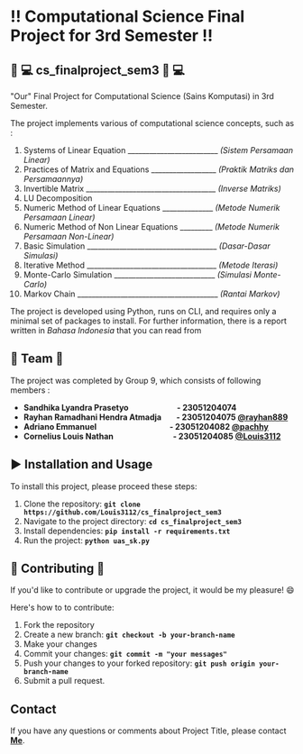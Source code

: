 # :bangbang: **Computational Science Final Project for 3rd Semester**  :bangbang:

## :microscope: :computer: **cs_finalproject_sem3** :microscope: :computer: 
"Our" Final Project for Computational Science (Sains Komputasi) in 3rd Semester.

The project implements various of computational science concepts, such as :
1. Systems of Linear Equation _________________________ *(Sistem Persamaan Linear)*            
2. Practices of Matrix and Equations __________________ *(Praktik Matriks dan Persamaannya)*         
3. Invertible Matrix ____________________________________ *(Inverse Matriks)*        
4. LU Decomposition                           
5. Numeric Method of Linear Equations ______________ *(Metode Numerik Persamaan Linear)*       
6. Numeric Method of Non Linear Equations _________ *(Metode Numerik Persamaan Non-Linear)*    
7. Basic Simulation ____________________________________ *(Dasar-Dasar Simulasi)*                          
8. Iterative Method ____________________________________ *(Metode Iterasi)*                          
9. Monte-Carlo Simulation ____________________________ *(Simulasi Monte-Carlo)*                    
10. Markov Chain _______________________________________ *(Rantai Markov)*                                    

The project is developed using Python, runs on CLI, and requires only a minimal set of packages to install.
For further information, there is a report written in *Bahasa Indonesia* that you can read from

## :busts_in_silhouette: **Team** :busts_in_silhouette:
The project was completed by Group 9, which consists of following members :
- **Sandhika Lyandra Prasetyo &emsp; &emsp; &emsp; &emsp; &nbsp; &nbsp; - 23051204074**
- **Rayhan Ramadhani Hendra Atmadja &nbsp; &nbsp; &nbsp; &nbsp;- 23051204075 [@rayhan889](https://github.com/rayhan889)**
- **Adriano Emmanuel &emsp; &emsp; &emsp; &emsp; &emsp; &nbsp; &nbsp; &nbsp; &nbsp; &nbsp; &nbsp; - 23051204082 [@pachhy](https://github.com/pachhy)**
- **Cornelius Louis Nathan  &emsp; &emsp; &emsp; &emsp; &nbsp; &nbsp; &nbsp; &nbsp; &nbsp; - 23051204085 [@Louis3112](https://github.com/Louis3112)**

## :arrow_forward: **Installation and Usage** 
To install this project, please proceed these steps:

1. Clone the repository: **`git clone https://github.com/Louis3112/cs_finalproject_sem3`**
2. Navigate to the project directory: **`cd cs_finalproject_sem3`**
3. Install dependencies: **`pip install -r requirements.txt `**
4. Run the project: **`python uas_sk.py`**

## 	:bust_in_silhouette: **Contributing** :bust_in_silhouette:
If you'd like to contribute or upgrade the project, it would be my pleasure! :smile: 

Here's how to to contribute:
1. Fork the repository
2. Create a new branch: **`git checkout -b your-branch-name`**
3. Make your changes
4. Commit your changes: **`git commit -m "your messages"`** 
5. Push your changes to your forked repository: **`git push origin your-branch-name`** 
6. Submit a pull request.

## **Contact**

If you have any questions or comments about Project Title, please contact **[Me](corneliuslouis3112@gmail.com)**.
